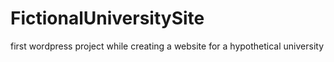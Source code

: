 # FictionalUniversitySite
first wordpress project while creating a website for a hypothetical university
